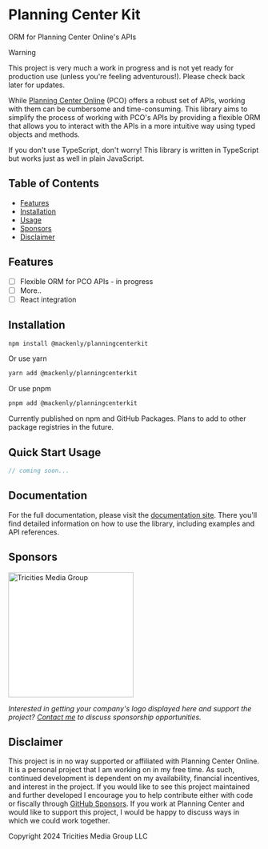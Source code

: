 # Planning Center Kit
ORM for Planning Center Online's APIs

> [!WARNING]  
> This project is very much a work in progress and is not yet ready for production use (unless you're feeling adventurous!). Please check back later for updates.

While [Planning Center Online](https://www.planningcenter.com/developers) (PCO) offers a robust set of APIs, working with them can be cumbersome and time-consuming. This library aims to simplify the process of working with PCO's APIs by providing a flexible ORM that allows you to interact with the APIs in a more intuitive way using typed objects and methods. 

If you don't use TypeScript, don't worry! This library is written in TypeScript but works just as well in plain JavaScript.

## Table of Contents
- [Features](#features)
- [Installation](#installation)
- [Usage](#usage)
- [Sponsors](#sponsors)
- [Disclaimer](#disclaimer)

## Features
- [ ] Flexible ORM for PCO APIs - in progress
- [ ] More..
- [ ] React integration
 
## Installation
```bash
npm install @mackenly/planningcenterkit
```
Or use yarn
```bash
yarn add @mackenly/planningcenterkit
```
Or use pnpm
```bash
pnpm add @mackenly/planningcenterkit
```
Currently published on npm and GitHub Packages. Plans to add to other package registries in the future.

## Quick Start Usage
```javascript
// coming soon...
```

## Documentation
For the full documentation, please visit the [documentation site](https://planningcenterkit.mackenly.com). There you'll find detailed information on how to use the library, including examples and API references.

## Sponsors
[<img alt="Tricities Media Group" src="https://tricitiesmediagroup.com/TMG-black-1080x247.png" width="250" style="background-color: white">](https://tricitiesmediagroup.com?utm_source=planningcenterkit&utm_medium=github&utm_campaign=sponsorship)

*Interested in getting your company's logo displayed here and support the project? [Contact me](https://tricitiesmediagroup.com/contact) to discuss sponsorship opportunities.*

## Disclaimer
This project is in no way supported or affiliated with Planning Center Online. It is a personal project that I am working on in my free time. As such, continued development is dependent on my availability, financial incentives, and interest in the project. If you would like to see this project maintained and further developed I encourage you to help contribute either with code or fiscally through [GitHub Sponsors](https://github.com/sponsors/mackenly). If you work at Planning Center and would like to support this project, I would be happy to discuss ways in which we could work together.

Copyright 2024 Tricities Media Group LLC